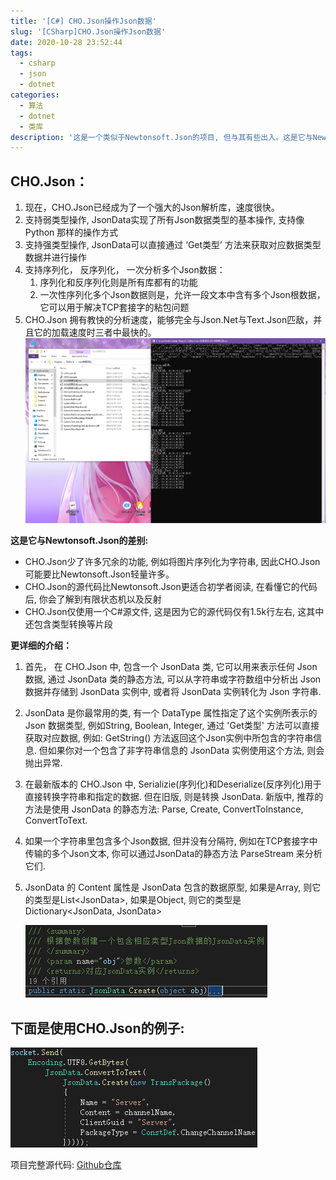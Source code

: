 ```yaml
---
title: '[C#] CHO.Json操作Json数据'
slug: '[CSharp]CHO.Json操作Json数据'
date: 2020-10-28 23:52:44
tags:
  - csharp
  - json
  - dotnet
categories:
  - 算法
  - dotnet
  - 类库
description: '这是一个类似于Newtonsoft.Json的项目, 但与其有些出入。这是它与Newtonsoft.Json的差别:CHO.Json支持你像Python那样不需要实体类而简便的操作小型数据, 也支持将类的实例序列化为Json文本与将分析完毕的Json数据反序列化为特定类的实例CHO.Json少了许多冗余的功能, 例如将图片序列化为字符串, 因此CHO.Json可能要比Newtonsoft.Json轻量许多。CHO.Json的源代码比Newtonsoft.Json更适合初学者阅读, 在看懂它的代.'
---
```



## CHO.Json：

1. 现在，CHO.Json已经成为了一个强大的Json解析库，速度很快。
2. 支持弱类型操作, JsonData实现了所有Json数据类型的基本操作, 支持像 Python 那样的操作方式
3. 支持强类型操作, JsonData可以直接通过 ‘Get类型’ 方法来获取对应数据类型数据并进行操作
4. 支持序列化， 反序列化， 一次分析多个Json数据：
    1. 序列化和反序列化则是所有库都有的功能
    2. 一次性序列化多个Json数据则是，允许一段文本中含有多个Json根数据，它可以用于解决TCP套接字的粘包问题
5. CHO.Json 拥有教快的分析速度，能够完全与Json.Net与Text.Json匹敌，并且它的加载速度时三者中最快的。
![实验数据：CHO.Json的速度优势](images/20201231000802877.png)




**这是它与Newtonsoft.Json的差别:**


- CHO.Json少了许多冗余的功能, 例如将图片序列化为字符串, 因此CHO.Json可能要比Newtonsoft.Json轻量许多。
- CHO.Json的源代码比Newtonsoft.Json更适合初学者阅读, 在看懂它的代码后, 你会了解到有限状态机以及反射
- CHO.Json仅使用一个C#源文件, 这是因为它的源代码仅有1.5k行左右, 这其中还包含类型转换等片段


**更详细的介绍：**

1. 首先， 在 CHO.Json 中, 包含一个 JsonData 类, 它可以用来表示任何 Json 数据, 通过 JsonData 类的静态方法, 可以从字符串或字符数组中分析出 Json 数据并存储到 JsonData 实例中, 或者将 JsonData 实例转化为 Json 字符串.
2. JsonData 是你最常用的类, 有一个 DataType 属性指定了这个实例所表示的 Json 数据类型, 例如String, Boolean, Integer, 通过 'Get类型' 方法可以直接获取对应数据, 例如: GetString() 方法返回这个Json实例中所包含的字符串信息. 但如果你对一个包含了非字符串信息的 JsonData 实例使用这个方法, 则会抛出异常.
3. 在最新版本的 CHO.Json 中, Serializie(序列化)和Deserialize(反序列化)用于直接转换字符串和指定的数据. 但在旧版, 则是转换 JsonData. 新版中, 推荐的方法是使用 JsonData 的静态方法: Parse, Create, ConvertToInstance, ConvertToText.
4. 如果一个字符串里包含多个Json数据, 但并没有分隔符, 例如在TCP套接字中传输的多个Json文本, 你可以通过JsonData的静态方法 ParseStream 来分析它们.
5. JsonData 的 Content 属性是 JsonData 包含的数据原型, 如果是Array, 则它的类型是List&lt;JsonData&gt;, 如果是Object, 则它的类型是 Dictionary&lt;JsonData, JsonData&gt;

   ![在这里插入图片描述](images/20201231002914420.png)


## 下面是使用CHO.Json的例子:

![使用套接字发送经过CHO.Json转换过的信息](images/20201231002450466.png)



项目完整源代码: [Github仓库](https://github.com/SlimeNull/EleCho.Json)
